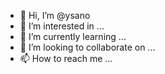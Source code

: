 - 👋 Hi, I’m @ysano
- 👀 I’m interested in ...
- 🌱 I’m currently learning ...
- 💞️ I’m looking to collaborate on ...
- 📫 How to reach me ...

<!---
ysano/ysano is a ✨ special ✨ repository because its `README.md` (this file) appears on your GitHub profile.
You can click the Preview link to take a look at your changes.
--->
